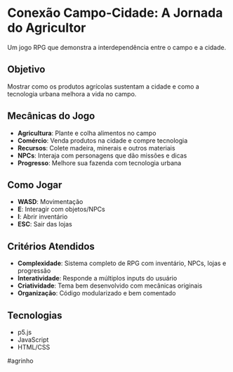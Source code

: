 # Conexão Campo-Cidade: A Jornada do Agricultor

Um jogo RPG que demonstra a interdependência entre o campo e a cidade.

## Objetivo
Mostrar como os produtos agrícolas sustentam a cidade e como a tecnologia urbana melhora a vida no campo.

## Mecânicas do Jogo
- **Agricultura**: Plante e colha alimentos no campo
- **Comércio**: Venda produtos na cidade e compre tecnologia
- **Recursos**: Colete madeira, minerais e outros materiais
- **NPCs**: Interaja com personagens que dão missões e dicas
- **Progresso**: Melhore sua fazenda com tecnologia urbana

## Como Jogar
- **WASD**: Movimentação
- **E**: Interagir com objetos/NPCs
- **I**: Abrir inventário
- **ESC**: Sair das lojas

## Critérios Atendidos
- **Complexidade**: Sistema completo de RPG com inventário, NPCs, lojas e progressão
- **Interatividade**: Responde a múltiplos inputs do usuário
- **Criatividade**: Tema bem desenvolvido com mecânicas originais
- **Organização**: Código modularizado e bem comentado

## Tecnologias
- p5.js
- JavaScript
- HTML/CSS

#agrinho